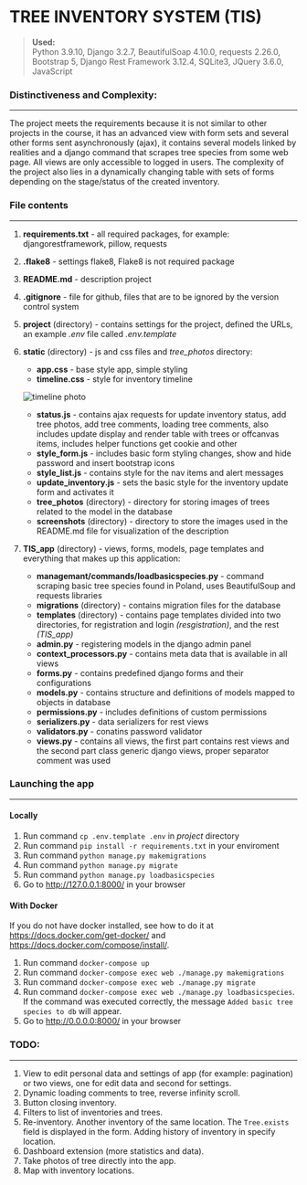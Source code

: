 # TREE INVENTORY SYSTEM (TIS)

>**Used:** \
Python 3.9.10, Django 3.2.7, BeautifulSoap 4.10.0, requests 2.26.0, Bootstrap 5, Django Rest Framework 3.12.4, SQLite3, JQuery 3.6.0, JavaScript


### __Distinctiveness and Complexity:__
__________________________________
The project meets the requirements because it is not similar to other projects in the course, it has an advanced view with form sets and several other forms sent asynchronously (ajax), it contains several models linked by realities and a django command that scrapes tree species from some web page. All views are only accessible to logged in users. The complexity of the project also lies in a dynamically changing table with sets of forms depending on the stage/status of the created inventory.

### __File contents__
__________________________
1. **requirements.txt** - all required packages, for example: djangorestframework, pillow, requests
2. **.flake8** - settings flake8, Flake8 is not required package
3. **README.md** - description project
4. **.gitignore** - file for github, files that are to be ignored by the version control system
5. **project** (directory) - contains settings for the project, defined the URLs, an example *.env* file called *.env.template*
6. **static** (directory) - js and css files and *tree_photos* directory:
    - **app.css** - base style app, simple styling
    - **timeline.css** - style for inventory timeline

    ![timeline photo](https://github.com/me50/andree0/blob/web50/projects/2020/x/capstone/static/screenshots/timeline.png)
    
    - **status.js** - contains ajax requests for update inventory status, add tree photos, add tree comments, loading tree comments, also includes update display and render table with trees or offcanvas items, includes helper functions get cookie and other
    - **style_form.js** - includes basic form styling changes, show and hide password and insert bootstrap icons
    - **style_list.js** - contains style for the nav items and alert messages
    - **update_inventory.js** - sets the basic style for the inventory update form and activates it
    - **tree_photos** (directory) - directory for storing images of trees related to the model in the database
    - **screenshots** (directory) - directory to store the images used in the README.md file for visualization of the description
7. **TIS_app** (directory) - views, forms, models, page templates and everything that makes up this application:
    - **managemant/commands/loadbasicspecies.py** - command scraping basic tree species found in Poland, uses BeautifulSoup and requests libraries
    - **migrations** (directory) - contains migration files for the database
    - **templates** (directory) - contains page templates divided into two directories, for registration and login *(resgistration)*, and the rest *(TIS_app)*
    - **admin.py** - registering models in the django admin panel
    - **context_processors.py** - contains meta data that is available in all views
    - **forms.py** - contains predefined django forms and their configurations
    - **models.py** - contains structure and definitions of models mapped to objects in database
    - **permissions.py** - includes definitions of custom permissions
    - **serializers.py** - data serializers for rest views
    - **validators.py** - conatins password validator
    - **views.py** - contains all views, the first part contains rest views and the second part class generic django views, proper separator comment was used


### __Launching the app__
___________________________

#### __Locally__

1. Run command `cp .env.template .env` in *project* directory
2. Run command `pip install -r requirements.txt` in your enviroment
3. Run command `python manage.py makemigrations`
4. Run command `python manage.py migrate`
5. Run command `python manage.py loadbasicspecies`
6. Go to <http://127.0.0.1:8000/> in your browser

#### __With Docker__


If you do not have docker installed, see how to do it at <https://docs.docker.com/get-docker/> and <https://docs.docker.com/compose/install/>.
1. Run command `docker-compose up`
2. Run command `docker-compose exec web ./manage.py makemigrations`
3. Run command `docker-compose exec web ./manage.py migrate`
4. Run command `docker-compose exec web ./manage.py loadbasicspecies`. \
    If the command was executed correctly, the message `Added basic tree species to db` will appear.
5. Go to <http://0.0.0.0:8000/> in your browser



### TODO:
_______
1. View to edit personal data and settings of app (for example: pagination) or two views, one for edit data and second for settings.
2. Dynamic loading comments to tree, reverse infinity scroll.
3. Button closing inventory.
4. Filters to list of inventories and trees.
5. Re-inventory. Another inventory of the same location. The `Tree.exists` field is displayed in the form. Adding history of inventory in specify location.
6. Dashboard extension (more statistics and data).
7. Take photos of tree directly into the app.
8. Map with inventory locations.